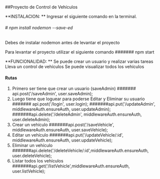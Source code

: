 ##Proyecto de Control de Vehículos

**INSTALACION: **
Ingresar el siguiente comando en la terminal.
###### # npm install nodemon --save-ed
Debes de instalar nodemon antes de levantar el proyecto

Para levantar el proyecto utilizar el siguiente comando 
####### npm start

**FUNCIONALIDAD: **
Se puede crear un usuario y realizar varias tareas
Lleva un control de vehículos 
Se puede visualizar todos los vehículos 

####  Rutas
1.	Primero ser tiene que crear un usuario (saveAdmin)
####### api.post('/saveAdmin', user.saveAdmin);
2.	Luego tiene que loguear para poderse  Editar y Eliminar su usuario
####### api.post('/login', user.login);
#######api.put('/updateAdmin', middlewareAuth.ensureAuth, user.updateAdmin);
#######api.delete('/deleteAdmin', middlewareAuth.ensureAuth, user.deleteAdmin);
3.	Crear un vehículo
#######api.post('/saveVehicle', middlewareAuth.ensureAuth, user.saveVehicle);
4.	Editar un vehículo 
#######api.put('/updateVehicle/:id', middlewareAuth.ensureAuth, user.updateVehicle);
5.	Eliminar un vehículo
#######api.delete('/deleteVehicle/:id',middlewareAuth.ensureAuth, user.deleteVehicle);
6.	Listar todos los vehículos
#######api.get('/listVehicle',middlewareAuth.ensureAuth, user.listVehicle); 

